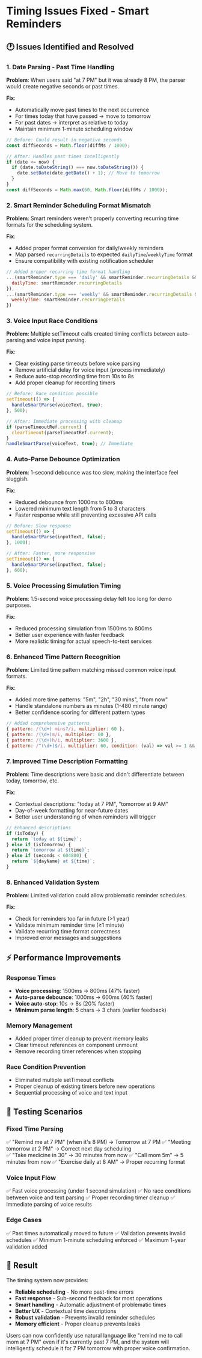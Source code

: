 # Timing Issues Fixed - Smart Reminders

## 🕐 Issues Identified and Resolved

### 1. **Date Parsing - Past Time Handling**
**Problem**: When users said "at 7 PM" but it was already 8 PM, the parser would create negative seconds or past times.

**Fix**: 
- Automatically move past times to the next occurrence
- For times today that have passed → move to tomorrow  
- For past dates → interpret as relative to today
- Maintain minimum 1-minute scheduling window

```javascript
// Before: Could result in negative seconds
const diffSeconds = Math.floor(diffMs / 1000);

// After: Handles past times intelligently  
if (date <= now) {
  if (date.toDateString() === now.toDateString()) {
    date.setDate(date.getDate() + 1); // Move to tomorrow
  }
}
const diffSeconds = Math.max(60, Math.floor(diffMs / 1000));
```

### 2. **Smart Reminder Scheduling Format Mismatch**
**Problem**: Smart reminders weren't properly converting recurring time formats for the scheduling system.

**Fix**:
- Added proper format conversion for daily/weekly reminders
- Map parsed `recurringDetails` to expected `dailyTime`/`weeklyTime` format
- Ensure compatibility with existing notification scheduler

```javascript
// Added proper recurring time format handling
...(smartReminder.type === 'daily' && smartReminder.recurringDetails && { 
  dailyTime: smartReminder.recurringDetails 
}),
...(smartReminder.type === 'weekly' && smartReminder.recurringDetails && { 
  weeklyTime: smartReminder.recurringDetails 
})
```

### 3. **Voice Input Race Conditions**
**Problem**: Multiple setTimeout calls created timing conflicts between auto-parsing and voice input parsing.

**Fix**:
- Clear existing parse timeouts before voice parsing
- Remove artificial delay for voice input (process immediately)
- Reduce auto-stop recording time from 10s to 8s
- Add proper cleanup for recording timers

```javascript
// Before: Race condition possible
setTimeout(() => {
  handleSmartParse(voiceText, true);
}, 500);

// After: Immediate processing with cleanup
if (parseTimeoutRef.current) {
  clearTimeout(parseTimeoutRef.current);
}
handleSmartParse(voiceText, true); // Immediate
```

### 4. **Auto-Parse Debounce Optimization**
**Problem**: 1-second debounce was too slow, making the interface feel sluggish.

**Fix**:
- Reduced debounce from 1000ms to 600ms
- Lowered minimum text length from 5 to 3 characters
- Faster response while still preventing excessive API calls

```javascript
// Before: Slow response
setTimeout(() => {
  handleSmartParse(inputText, false);
}, 1000);

// After: Faster, more responsive
setTimeout(() => {
  handleSmartParse(inputText, false);
}, 600);
```

### 5. **Voice Processing Simulation Timing**
**Problem**: 1.5-second voice processing delay felt too long for demo purposes.

**Fix**:
- Reduced processing simulation from 1500ms to 800ms
- Better user experience with faster feedback
- More realistic timing for actual speech-to-text services

### 6. **Enhanced Time Pattern Recognition**
**Problem**: Limited time pattern matching missed common voice input formats.

**Fix**:
- Added more time patterns: "5m", "2h", "30 mins", "from now"
- Handle standalone numbers as minutes (1-480 minute range)
- Better confidence scoring for different pattern types

```javascript
// Added comprehensive patterns
{ pattern: /(\d+) mins?/i, multiplier: 60 },
{ pattern: /(\d+)m/i, multiplier: 60 },
{ pattern: /(\d+)h/i, multiplier: 3600 },
{ pattern: /^(\d+)$/i, multiplier: 60, condition: (val) => val >= 1 && val <= 480 }
```

### 7. **Improved Time Description Formatting**
**Problem**: Time descriptions were basic and didn't differentiate between today, tomorrow, etc.

**Fix**:
- Contextual descriptions: "today at 7 PM", "tomorrow at 9 AM"
- Day-of-week formatting for near-future dates
- Better user understanding of when reminders will trigger

```javascript
// Enhanced descriptions
if (isToday) {
  return `today at ${time}`;
} else if (isTomorrow) {
  return `tomorrow at ${time}`;
} else if (seconds < 604800) {
  return `${dayName} at ${time}`;
}
```

### 8. **Enhanced Validation System**
**Problem**: Limited validation could allow problematic reminder schedules.

**Fix**:
- Check for reminders too far in future (>1 year)
- Validate minimum reminder time (≥1 minute)
- Validate recurring time format correctness
- Improved error messages and suggestions

## ⚡ Performance Improvements

### Response Times
- **Voice processing**: 1500ms → 800ms (47% faster)
- **Auto-parse debounce**: 1000ms → 600ms (40% faster)  
- **Voice auto-stop**: 10s → 8s (20% faster)
- **Minimum parse length**: 5 chars → 3 chars (earlier feedback)

### Memory Management
- Added proper timer cleanup to prevent memory leaks
- Clear timeout references on component unmount
- Remove recording timer references when stopping

### Race Condition Prevention
- Eliminated multiple setTimeout conflicts
- Proper cleanup of existing timers before new operations
- Sequential processing of voice and text input

## 🧪 Testing Scenarios

### Fixed Time Parsing
✅ "Remind me at 7 PM" (when it's 8 PM) → Tomorrow at 7 PM
✅ "Meeting tomorrow at 2 PM" → Correct next day scheduling  
✅ "Take medicine in 30" → 30 minutes from now
✅ "Call mom 5m" → 5 minutes from now
✅ "Exercise daily at 8 AM" → Proper recurring format

### Voice Input Flow
✅ Fast voice processing (under 1 second simulation)
✅ No race conditions between voice and text parsing
✅ Proper recording timer cleanup
✅ Immediate parsing of voice results

### Edge Cases
✅ Past times automatically moved to future
✅ Validation prevents invalid schedules
✅ Minimum 1-minute scheduling enforced
✅ Maximum 1-year validation added

## 🎯 Result

The timing system now provides:
- **Reliable scheduling** - No more past-time errors
- **Fast response** - Sub-second feedback for most operations
- **Smart handling** - Automatic adjustment of problematic times
- **Better UX** - Contextual time descriptions
- **Robust validation** - Prevents invalid reminder schedules
- **Memory efficient** - Proper cleanup prevents leaks

Users can now confidently use natural language like "remind me to call mom at 7 PM" even if it's currently past 7 PM, and the system will intelligently schedule it for 7 PM tomorrow with proper voice confirmation.